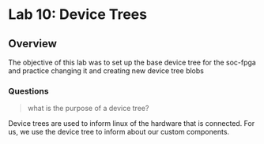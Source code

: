 # Lab 10: Device Trees


## Overview
The objective of this lab was to set up the base device tree for the soc-fpga and practice changing it and creating new device tree blobs


### Questions 
> what is the purpose of a device tree?

Device trees are used to inform linux of the hardware that is connected. For us, we use the device tree to inform about our custom components.